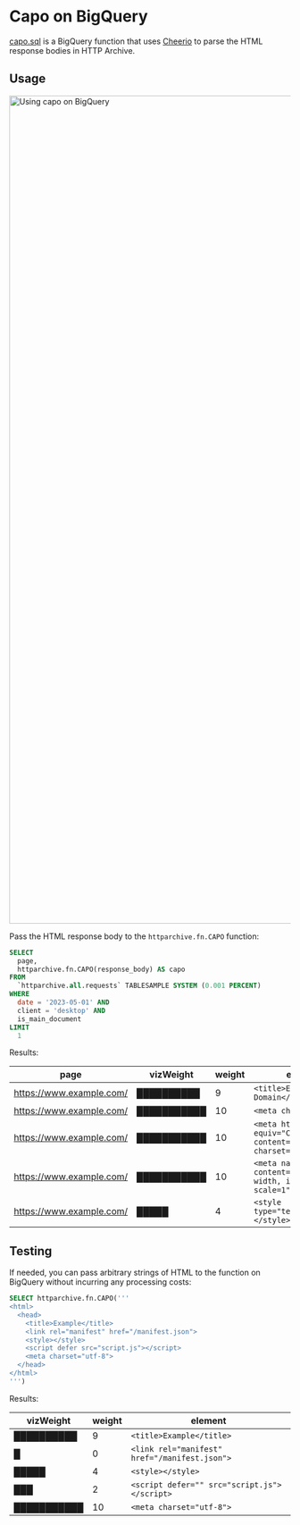 # Capo on BigQuery

[capo.sql](./capo.sql) is a BigQuery function that uses [Cheerio](https://cheerio.js.org/) to parse the HTML response bodies in HTTP Archive.

## Usage

<img width="1483" alt="Using capo on BigQuery" src="https://github.com/rviscomi/capo.js/assets/1120896/783b1787-210e-4c95-a2f5-1d551afae331">

Pass the HTML response body to the `httparchive.fn.CAPO` function:

```sql
SELECT
  page,
  httparchive.fn.CAPO(response_body) AS capo
FROM
  `httparchive.all.requests` TABLESAMPLE SYSTEM (0.001 PERCENT)
WHERE
  date = '2023-05-01' AND
  client = 'desktop' AND
  is_main_document
LIMIT
  1
```

Results:

page | vizWeight | weight | element
-- | -- | -- | --
https://www.example.com/ | ██████████ | 9 | `<title>Example Domain</title>`
https://www.example.com/ | ███████████ | 10 | `<meta charset="utf-8">`
https://www.example.com/ | ███████████ | 10 | `<meta http-equiv="Content-type" content="text/html; charset=utf-8">`
https://www.example.com/ | ███████████ | 10 | `<meta name="viewport" content="width=device-width, initial-scale=1">`
https://www.example.com/ | █████ | 4 | `<style type="text/css">...</style>`

## Testing

If needed, you can pass arbitrary strings of HTML to the function on BigQuery without incurring any processing costs:

```sql
SELECT httparchive.fn.CAPO('''
<html>
  <head>
    <title>Example</title>
    <link rel="manifest" href="/manifest.json">
    <style></style>
    <script defer src="script.js"></script>
    <meta charset="utf-8">
  </head>
</html>
''')
```

Results:

vizWeight | weight | element
-- | -- | --
██████████ | 9 | `<title>Example</title>`
█ | 0 | `<link rel="manifest" href="/manifest.json">`
█████ | 4 | `<style></style>`
███ | 2 | `<script defer="" src="script.js"></script>`
███████████ | 10 | `<meta charset="utf-8">`